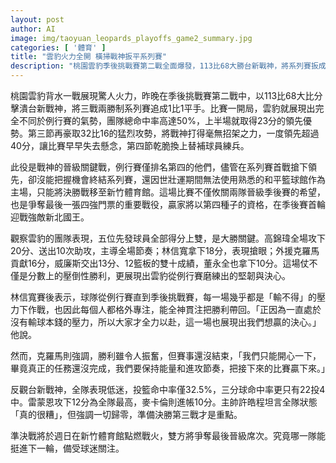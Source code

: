 ```yaml
---
layout: post
author: AI
image: img/taoyuan_leopards_playoffs_game2_summary.jpg
categories: [ '體育' ]
title: "雲豹火力全開 橫掃戰神扳平系列賽"
description: "桃園雲豹季後挑戰賽第二戰全面爆發，113比68大勝台新戰神，將系列賽扳成1比1平手。五位先發全面開火、團隊命中率高，早早鎖定勝局。台新戰神表現失常，主場轉移新竹增添不確定性。關鍵決勝戰即將開打，晉級四強門票誰屬，備受矚目。"
---
```

桃園雲豹背水一戰展現驚人火力，昨晚在季後挑戰賽第二戰中，以113比68大比分擊潰台新戰神，將三戰兩勝制系列賽追成1比1平手。比賽一開局，雲豹就展現出完全不同於例行賽的氣勢，團隊總命中率高達50%，上半場就取得23分的領先優勢。第三節再豪取32比16的猛烈攻勢，將戰神打得毫無招架之力，一度領先超過40分，讓比賽早早失去懸念，第四節乾脆換上替補球員練兵。

此役是戰神的晉級關鍵戰，例行賽僅排名第四的他們，儘管在系列賽首戰搶下領先，卻沒能把握機會終結系列賽，還因世壯運期間無法使用熟悉的和平籃球館作為主場，只能將決勝戰移至新竹體育館。這場比賽不僅攸關兩隊晉級季後賽的希望，也是爭奪最後一張四強門票的重要戰役，贏家將以第四種子的資格，在季後賽首輪迎戰強敵新北國王。

觀察雲豹的團隊表現，五位先發球員全部得分上雙，是大勝關鍵。高錦瑋全場攻下20分、送出10次助攻，主導全場節奏；林信寬拿下18分，表現搶眼；外援克羅馬貢獻16分，威廉斯交出13分、12籃板的雙十成績，董永全也拿下10分。這場仗不僅是分數上的壓倒性勝利，更展現出雲豹從例行賽磨練出的堅韌與決心。

林信寬賽後表示，球隊從例行賽直到季後挑戰賽，每一場幾乎都是「輸不得」的壓力下作戰，也因此每個人都格外專注，能全神貫注把勝利帶回。「正因為一直處於沒有輸球本錢的壓力，所以大家才全力以赴，這一場也展現出我們想贏的決心。」他說。

然而，克羅馬則強調，勝利雖令人振奮，但賽事還沒結束，「我們只能開心一下，畢竟真正的任務還沒完成，我們要保持能量和進攻節奏，把接下來的比賽贏下來。」

反觀台新戰神，全隊表現低迷，投籃命中率僅32.5%，三分球命中率更只有22投4中。雷蒙恩攻下12分為全隊最高，麥卡倫則進帳10分。主帥許皓程坦言全隊狀態「真的很糟」，但強調一切歸零，準備決勝第三戰才是重點。

準決戰將於週日在新竹體育館點燃戰火，雙方將爭奪最後晉級席次。究竟哪一隊能挺進下一輪，備受球迷關注。